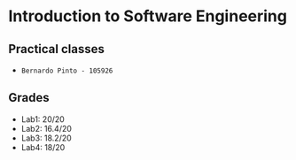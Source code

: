# Introduction to Software Engineering


## Practical classes

- `Bernardo Pinto - 105926`

## Grades

- Lab1: 20/20
- Lab2: 16.4/20
- Lab3: 18.2/20
- Lab4: 18/20